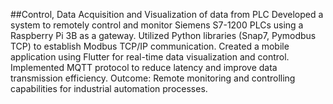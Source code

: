 ##Control, Data Acquisition and Visualization of data from PLC 
Developed a system to remotely control and monitor Siemens S7-1200 PLCs using a Raspberry Pi 3B as a gateway. Utilized Python libraries (Snap7, Pymodbus TCP) to establish Modbus TCP/IP communication. Created a mobile application using Flutter for real-time data visualization and control. Implemented MQTT protocol to reduce latency and improve data transmission efficiency.
Outcome: Remote monitoring and controlling capabilities for industrial automation processes.
